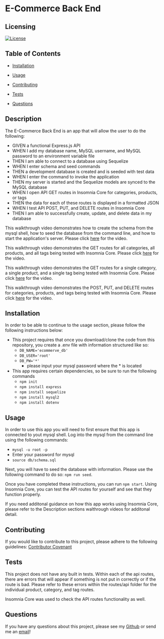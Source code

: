 # E-Commerce Back End


## Licensing

[![License](https://img.shields.io/badge/License-MIT-yellow.svg)](https://choosealicense.com/licenses/mit/)
    


## Table of Contents

* [Installation](#installation)
    

* [Usage](#usage)
    

* [Contributing](#contributing)
    

* [Tests](#tests)
    

* [Questions](#questions)
    
    


## Description

The E-Commerce Back End is an app that will allow the user to do the following:
- GIVEN a functional Express.js API
- WHEN I add my database name, MySQL username, and MySQL password to an environment variable file
- THEN I am able to connect to a database using Sequelize
- WHEN I enter schema and seed commands
- THEN a development database is created and is seeded with test data
- WHEN I enter the command to invoke the application
- THEN my server is started and the Sequelize models are synced to the MySQL database
- WHEN I open API GET routes in Insomnia Core for categories, products, or tags
- THEN the data for each of these routes is displayed in a formatted JSON
- WHEN I test API POST, PUT, and DELETE routes in Insomnia Core
- THEN I am able to successfully create, update, and delete data in my database

This walkthrough video demonstrates how to create the schema from the mysql shell, how to seed the database from the command line, and how to start the application's server. Please click [here](https://watch.screencastify.com/v/tiKVmAL7FpaHQXOlbGaB) for the video.

This walkthrough video demonstrates the GET routes for all categories, all products, and all tags being tested with Insomnia Core. Please click [here](https://watch.screencastify.com/v/nrqZjwqsSRp6s4gyA8wD) for the video.

This walkthrough video demonstrates the GET routes for a single category, a single product, and a single tag being tested with Insomnia Core. Please click [here](https://watch.screencastify.com/v/VNO4MppHa29guOeUR9Gq) for the video.

This walkthrough video demonstrates the POST, PUT, and DELETE routes for categories, products, and tags being tested with Insomnia Core. Please click [here](https://watch.screencastify.com/v/rPfXhpyoWP5fD2vW2GLp) for the video.


## Installation

In order to be able to continue to the usage section, please follow the following instructions below:
- This project requires that once you download/clone the code from this repository, you create a .env file with information structured like so:
    - `DB_NAME='ecommerve_db'`
    - `DB_USER='root'`
    - `DB_PW='*'`
        - please input your mysql password where the * is located
- This app requires certain dependencies, so be sure to run the following commands
    - `npm init`
    - `npm install express`
    - `npm install sequelize`
    - `npm install mysql2`
    - `npm install dotenv`
    

## Usage

In order to use this app you will need to first ensure that this app is connected to yout mysql shell. Log into the mysql from the command line using the following commands:
- `mysql -u root -p`
- Enter your password for mysql
- `source db/schema.sql`

Next, you will have to seed the database with information. Please use the following command to do so: `npm run seed`.

Once you have completed these instructions, you can run `npm start`. Using Insomnia Core, you can test the API routes for yourself and see that they function properly.

If you need additonal guidance on how this app works using Insomnia Core, please refer to the Description sections walthrough videos for additonal detail.
    

## Contributing

If you would like to contribute to this project, please adhere to the following guidelines: [Contributor Covenant](https://www.contributor-covenant.org/)
    

## Tests

This project does not have any built in tests. Within each of the api routes, there are errors that will appear if something is not put in correctly or if the route is bad. Please refer to these errors within the routes/api folder for the individual product, category, and tag routes.

Insomnia Core was used to check the API routes functionality as well.


## Questions

If you have any questions about this project, please see my [Github](https://github.com/tniemeye19) or send me an [email](timothy.niemeyer19@gmail.com)!